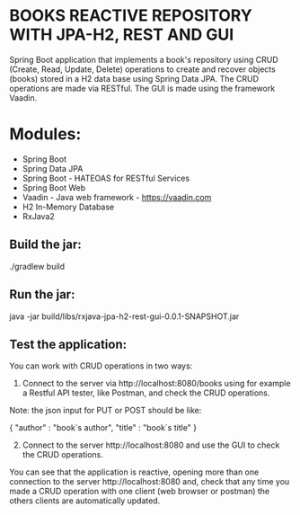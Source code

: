 BOOKS REACTIVE REPOSITORY WITH JPA-H2, REST AND GUI
==============

Spring Boot application that implements a book's repository using 
CRUD (Create, Read, Update, Delete) operations to create and recover
objects (books) stored in a H2 data base using Spring Data JPA.
The CRUD operations are made via RESTful.
The GUI is made using the framework Vaadin.

Modules:
========
- Spring Boot
- Spring Data JPA
- Spring Boot - HATEOAS for RESTful Services
- Spring Boot Web 
- Vaadin - Java web framework - https://vaadin.com
- H2 In-Memory Database
- RxJava2

Build the jar:
-------------------------
./gradlew build

Run the jar:
-------------------------
java -jar build/libs/rxjava-jpa-h2-rest-gui-0.0.1-SNAPSHOT.jar

Test the application:
-------------------------
You can work with CRUD operations in two ways:

1. Connect to the server via http://localhost:8080/books using
for example a Restful API tester, like Postman, and check the 
CRUD operations.

Note: the json input for PUT or POST should be like:

{
	"author" : "book´s author",
	"title" : "book´s title"
}

2. Connect to the server http://localhost:8080 and use the GUI
to check the CRUD operations.


You can see that the application is reactive, opening more than 
one connection to the server http://localhost:8080 and, check that 
any time you made a CRUD operation with one client (web browser 
or postman) the others clients are automatically updated.